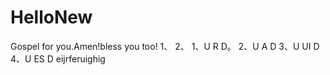 # HelloNew
Gospel for you.Amen!bless you too!
1、
2、
1、U R D。
2、U A D
3、U UI D
4、U ES D
eijrferuighig
